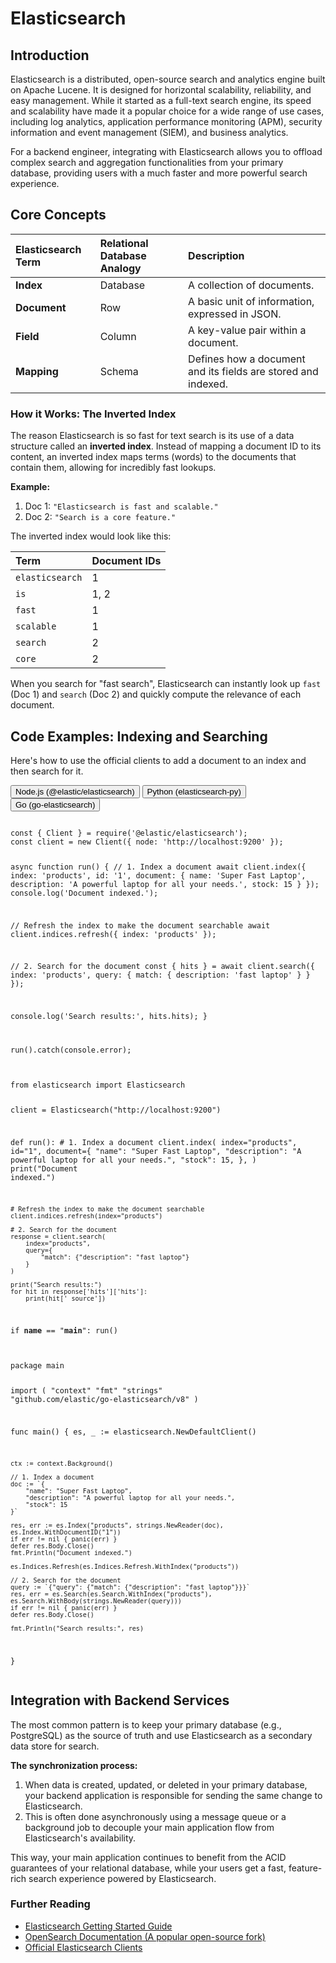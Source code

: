# Elasticsearch

## Introduction

Elasticsearch is a distributed, open-source search and analytics engine built on Apache Lucene. It is designed for horizontal scalability, reliability, and easy management. While it started as a full-text search engine, its speed and scalability have made it a popular choice for a wide range of use cases, including log analytics, application performance monitoring (APM), security information and event management (SIEM), and business analytics.

For a backend engineer, integrating with Elasticsearch allows you to offload complex search and aggregation functionalities from your primary database, providing users with a much faster and more powerful search experience.

## Core Concepts

| Elasticsearch Term | Relational Database Analogy | Description                                                              |
| :----------------- | :-------------------------- | :----------------------------------------------------------------------- |
| **Index**          | Database                    | A collection of documents.                                               |
| **Document**       | Row                         | A basic unit of information, expressed in JSON.                          |
| **Field**          | Column                      | A key-value pair within a document.                                      |
| **Mapping**        | Schema                      | Defines how a document and its fields are stored and indexed.            |

### How it Works: The Inverted Index

The reason Elasticsearch is so fast for text search is its use of a data structure called an **inverted index**. Instead of mapping a document ID to its content, an inverted index maps terms (words) to the documents that contain them, allowing for incredibly fast lookups.

**Example:**
1.  Doc 1: `"Elasticsearch is fast and scalable."`
2.  Doc 2: `"Search is a core feature."`

The inverted index would look like this:

| Term          | Document IDs |
| :------------ | :----------- |
| `elasticsearch` | 1            |
| `is`          | 1, 2         |
| `fast`        | 1            |
| `scalable`    | 1            |
| `search`      | 2            |
| `core`        | 2            |


When you search for "fast search", Elasticsearch can instantly look up `fast` (Doc 1) and `search` (Doc 2) and quickly compute the relevance of each document.

## Code Examples: Indexing and Searching

Here's how to use the official clients to add a document to an index and then search for it.

<div class="code-tabs">
  <div class="tab-buttons">
    <button class="tab-button active" data-lang="nodejs">Node.js (@elastic/elasticsearch)</button>
    <button class="tab-button" data-lang="python">Python (elasticsearch-py)</button>
    <button class="tab-button" data-lang="go">Go (go-elasticsearch)</button>
  </div>
  <div class="tab-content active" data-lang="nodejs">
<pre><code class="language-javascript">
const { Client } = require('@elastic/elasticsearch');
const client = new Client({ node: 'http://localhost:9200' });

async function run() {
  // 1. Index a document
  await client.index({
    index: 'products',
    id: '1',
    document: {
      name: 'Super Fast Laptop',
      description: 'A powerful laptop for all your needs.',
      stock: 15
    }
  });
  console.log('Document indexed.');
  
  // Refresh the index to make the document searchable
  await client.indices.refresh({ index: 'products' });

  // 2. Search for the document
  const { hits } = await client.search({
    index: 'products',
    query: {
      match: { description: 'fast laptop' }
    }
  });

  console.log('Search results:', hits.hits);
}

run().catch(console.error);
</code></pre>
  </div>
  <div class="tab-content" data-lang="python">
<pre><code class="language-python">
from elasticsearch import Elasticsearch

client = Elasticsearch("http://localhost:9200")

def run():
    # 1. Index a document
    client.index(
        index="products",
        id="1",
        document={
            "name": "Super Fast Laptop",
            "description": "A powerful laptop for all your needs.",
            "stock": 15,
        },
    )
    print("Document indexed.")

    # Refresh the index to make the document searchable
    client.indices.refresh(index="products")

    # 2. Search for the document
    response = client.search(
        index="products",
        query={
            "match": {"description": "fast laptop"}
        }
    )

    print("Search results:")
    for hit in response['hits']['hits']:
        print(hit['_source'])

if __name__ == "__main__":
    run()
</code></pre>
  </div>
  <div class="tab-content" data-lang="go">
<pre><code class="language-go">
package main

import (
	"context"
	"fmt"
	"strings"
	"github.com/elastic/go-elasticsearch/v8"
)

func main() {
	es, _ := elasticsearch.NewDefaultClient()

	ctx := context.Background()

	// 1. Index a document
	doc := `{
		"name": "Super Fast Laptop",
		"description": "A powerful laptop for all your needs.",
		"stock": 15
	}`
	
	res, err := es.Index("products", strings.NewReader(doc), es.Index.WithDocumentID("1"))
	if err != nil { panic(err) }
	defer res.Body.Close()
	fmt.Println("Document indexed.")

	es.Indices.Refresh(es.Indices.Refresh.WithIndex("products"))

	// 2. Search for the document
	query := `{"query": {"match": {"description": "fast laptop"}}}`
	res, err = es.Search(es.Search.WithIndex("products"), es.Search.WithBody(strings.NewReader(query)))
	if err != nil { panic(err) }
	defer res.Body.Close()

	fmt.Println("Search results:", res)
}
</code></pre>
  </div>
</div>

## Integration with Backend Services

The most common pattern is to keep your primary database (e.g., PostgreSQL) as the source of truth and use Elasticsearch as a secondary data store for search.

**The synchronization process:**
1.  When data is created, updated, or deleted in your primary database, your backend application is responsible for sending the same change to Elasticsearch.
2.  This is often done asynchronously using a message queue or a background job to decouple your main application flow from Elasticsearch's availability.

This way, your main application continues to benefit from the ACID guarantees of your relational database, while your users get a fast, feature-rich search experience powered by Elasticsearch.

<div class="further-reading">
<h3>Further Reading</h3>
<ul>
  <li><a href="https://www.elastic.co/guide/en/elasticsearch/reference/current/getting-started.html" target="_blank" rel="noopener noreferrer">Elasticsearch Getting Started Guide</a></li>
  <li><a href="https://opensearch.org/docs/latest/" target="_blank" rel="noopener noreferrer">OpenSearch Documentation (A popular open-source fork)</a></li>
  <li><a href="https://www.elastic.co/guide/en/elasticsearch/client/index.html" target="_blank" rel="noopener noreferrer">Official Elasticsearch Clients</a></li>
</ul>
</div>